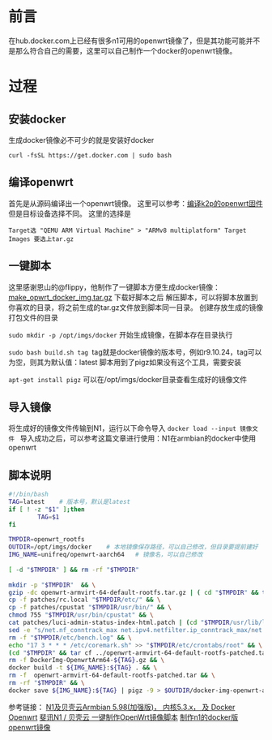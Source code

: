 # 前言
在hub.docker.com上已经有很多n1可用的openwrt镜像了，但是其功能可能并不是那么符合自己的需要，这里可以自己制作一个docker的openwrt镜像。

# 过程
## 安装docker
生成docker镜像必不可少的就是安装好docker

`curl -fsSL https://get.docker.com | sudo bash`
## 编译openwrt
首先是从源码编译出一个openwrt镜像。
这里可以参考：[编译k2p的openwrt固件](https://zorz.cc/post/k2p-compile-openwrt.html "编译k2p的openwrt固件")
但是目标设备选择不同。
这里的选择是

`Target选 "QEMU ARM Virtual Machine" > "ARMv8 multiplatform"
Target Images 要选上tar.gz`
## 一键脚本
这里感谢恩山的@flippy，他制作了一键脚本方便生成docker镜像：[make_opwrt_docker_img.tar.gz](https://github.com/Mircc/K2p_Build_Notes/releases/tag/N1_openwrt_make)
下载好脚本之后
解压脚本，可以将脚本放置到你喜欢的目录，将之前生成的tar.gz文件放到脚本同一目录。
创建存放生成的镜像打包文件的目录

`sudo mkdir -p /opt/imgs/docker`
开始生成镜像，在脚本存在目录执行

`sudo bash build.sh tag
`tag就是docker镜像的版本号，例如r9.10.24，tag可以为空，则其为默认值：latest
脚本用到了pigz如果没有这个工具，需要安装

`apt-get install pigz`
可以在/opt/imgs/docker目录查看生成好的镜像文件

## 导入镜像
将生成好的镜像文件传输到N1，运行以下命令导入
`docker load --input 镜像文件
`
导入成功之后，可以参考这篇文章进行使用：N1在armbian的docker中使用openwrt

## 脚本说明
```bash
#!/bin/bash
TAG=latest    # 版本号，默认是latest
if [ ! -z "$1" ];then
        TAG=$1
fi
 
TMPDIR=openwrt_rootfs
OUTDIR=/opt/imgs/docker    # 本地镜像保存路径，可以自己修改，但目录要提前建好
IMG_NAME=unifreq/openwrt-aarch64   # 镜像名，可以自己修改
 
[ -d "$TMPDIR" ] && rm -rf "$TMPDIR"
 
mkdir -p "$TMPDIR"  && \
gzip -dc openwrt-armvirt-64-default-rootfs.tar.gz | ( cd "$TMPDIR" && tar xf - ) && \
cp -f patches/rc.local "$TMPDIR/etc/" && \
cp -f patches/cpustat "$TMPDIR/usr/bin/" && \
chmod 755 "$TMPDIR/usr/bin/cpustat" && \
cat patches/luci-admin-status-index-html.patch | (cd "$TMPDIR/usr/lib/lua/luci/view/admin_status/" && patch -p0) && \
sed -e "s/net.nf_conntrack_max net.ipv4.netfilter.ip_conntrack_max/net.netfilter.nf_conntrack_max net.nf_conntrack_max net.ipv4.netfilter.ip_conntrack_max \| head -n 1/" -i "$TMPDIR/usr/lib/lua/luci/view/admin_status/index.htm" && \
rm -f "$TMPDIR/etc/bench.log" && \
echo "17 3 * * * /etc/coremark.sh" >> "$TMPDIR/etc/crontabs/root" && \
(cd "$TMPDIR" && tar cf ../openwrt-armvirt-64-default-rootfs-patched.tar .) && \
rm -f DockerImg-OpenwrtArm64-${TAG}.gz && \
docker build -t ${IMG_NAME}:${TAG} . && \
rm -f  openwrt-armvirt-64-default-rootfs-patched.tar && \
rm -rf "$TMPDIR" && \
docker save ${IMG_NAME}:${TAG} | pigz -9 > $OUTDIR/docker-img-openwrt-aarch64-${TAG}.gz
```
参考链接：
[N1及贝壳云Armbian 5.98(加强版)， 内核5.3.x， 及 Docker Openwrt](https://www.right.com.cn/forum/thread-958173-1-1.html "N1及贝壳云Armbian 5.98(加强版)， 内核5.3.x， 及 Docker Openwrt")
[斐讯N1 / 贝壳云 一键制作OpenWrt镜像脚本](https://github.com/tuanqing/mknop "斐讯N1 / 贝壳云 一键制作OpenWrt镜像脚本")
[制作n1的docker版openwrt镜像](https://zorz.cc/post/n1-compile-openwrt-docker-image.html "制作n1的docker版openwrt镜像")

